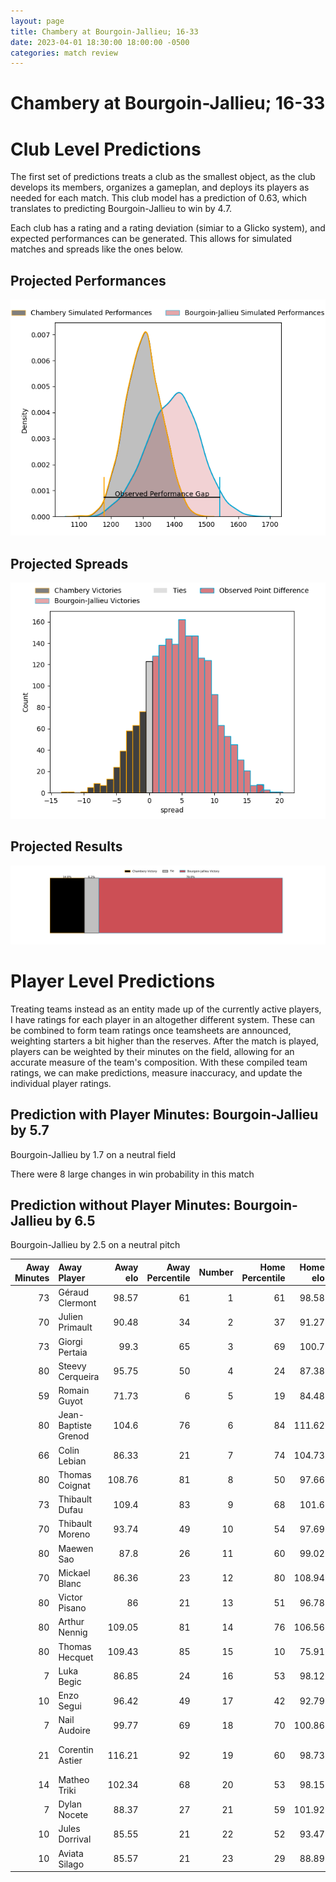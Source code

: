 ```yaml
---  
layout: page  
title: Chambery at Bourgoin-Jallieu; 16-33  
date: 2023-04-01 18:30:00 18:00:00 -0500  
categories: match review  
---
```

# Chambery at Bourgoin-Jallieu; 16-33

# Club Level Predictions


The first set of predictions treats a club as the smallest object, as the club develops its members, organizes a gameplan, and deploys its players as needed for each match. This club model has a prediction of 0.63, which translates to predicting Bourgoin-Jallieu to win by 4.7.

Each club has a rating and a rating deviation (simiar to a Glicko system), and expected performances can be generated. This allows for simulated matches and spreads like the ones below.
## Projected Performances


![Projected Performances](plots/performances_2023-04-01-Bourgoin-Jallieu-Chambery.png)
## Projected Spreads


![Projected Spreads](plots/spreads_2023-04-01-Bourgoin-Jallieu-Chambery.png)
## Projected Results


![Projected Results](plots/resultbar_2023-04-01-Bourgoin-Jallieu-Chambery.png)
# Player Level Predictions


Treating teams instead as an entity made up of the currently active players, I have ratings for each player in an altogether different system. These can be combined to form team ratings once teamsheets are announced, weighting starters a bit higher than the reserves. After the match is played, players can be weighted by their minutes on the field, allowing for an accurate measure of the team's composition. With these compiled team ratings, we can make predictions, measure inaccuracy, and update the individual player ratings.
## Prediction with Player Minutes: Bourgoin-Jallieu by 5.7


Bourgoin-Jallieu by 1.7 on a neutral field

There were 8 large changes in win probability in this match
## Prediction without Player Minutes: Bourgoin-Jallieu by 6.5


Bourgoin-Jallieu by 2.5 on a neutral pitch



|   Away Minutes | Away Player          |   Away elo |   Away Percentile |   Number |   Home Percentile |   Home elo | Home Player              |   Home Minutes |
|---------------:|:---------------------|-----------:|------------------:|---------:|------------------:|-----------:|:-------------------------|---------------:|
|             73 | Géraud Clermont      |      98.57 |                61 |        1 |                61 |      98.58 | Nugzar Somkhishvili      |             52 |
|             70 | Julien Primault      |      90.48 |                34 |        2 |                37 |      91.27 | Killian Tripier          |             52 |
|             73 | Giorgi Pertaia       |      99.3  |                65 |        3 |                69 |     100.7  | Maxime Caillet           |             57 |
|             80 | Steevy Cerqueira     |      95.75 |                50 |        4 |                24 |      87.38 | Jonathan Kpoku           |             62 |
|             59 | Romain Guyot         |      71.73 |                 6 |        5 |                19 |      84.48 | Robin Gascou             |             55 |
|             80 | Jean-Baptiste Grenod |     104.6  |                76 |        6 |                84 |     111.62 | Kevin Chaudouard         |             80 |
|             66 | Colin Lebian         |      86.33 |                21 |        7 |                74 |     104.73 | Bynjamin Rabatel         |             80 |
|             80 | Thomas Coignat       |     108.76 |                81 |        8 |                50 |      97.66 | Poutasi Luafutu          |             62 |
|             73 | Thibault Dufau       |     109.4  |                83 |        9 |                68 |     101.6  | Tomas Munilla            |             80 |
|             70 | Thibault Moreno      |      93.74 |                49 |       10 |                54 |      97.69 | Benjamin Noble           |             62 |
|             80 | Maewen Sao           |      87.8  |                26 |       11 |                60 |      99.02 | Quentin Lefort           |             80 |
|             70 | Mickael Blanc        |      86.36 |                23 |       12 |                80 |     108.94 | Isaiah Leota             |             62 |
|             80 | Victor Pisano        |      86    |                21 |       13 |                51 |      96.78 | Christopher Bosch        |             80 |
|             80 | Arthur Nennig        |     109.05 |                81 |       14 |                76 |     106.56 | Remi Bouet               |             80 |
|             80 | Thomas Hecquet       |     109.43 |                85 |       15 |                10 |      75.91 | Nicolas Cachet           |             80 |
|              7 | Luka Begic           |      86.85 |                24 |       16 |                53 |      98.12 | Romain Favaretto         |             28 |
|             10 | Enzo Segui           |      96.42 |                49 |       17 |                42 |      92.79 | Maxime Castant           |             28 |
|              7 | Nail Audoire         |      99.77 |                69 |       18 |                70 |     100.86 | Oktay Yilmaz             |             23 |
|             21 | Corentin Astier      |     116.21 |                92 |       19 |                60 |      98.73 | Joketani Raikabula Koroi |             18 |
|             14 | Matheo Triki         |     102.34 |                68 |       20 |                53 |      98.15 | Léandre Cotte            |             25 |
|              7 | Dylan Nocete         |      88.37 |                27 |       21 |                59 |     101.92 | Théo Lepage              |             18 |
|             10 | Jules Dorrival       |      85.55 |                21 |       22 |                52 |      93.47 | Romain Sola              |             18 |
|             10 | Aviata Silago        |      85.57 |                21 |       23 |                29 |      88.89 | Pablo Patilla            |             18 |

